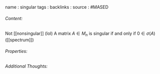 name : singular
tags : 
backlinks : 
source : #MASED 

###### Content:
Not [[nonsingular]] (lol)
A matrix $A \in M_n$ is singular if and only if $0 \in \sigma(A)$ ([[spectrum]])

###### Properties:

###### Additional Thoughts:
